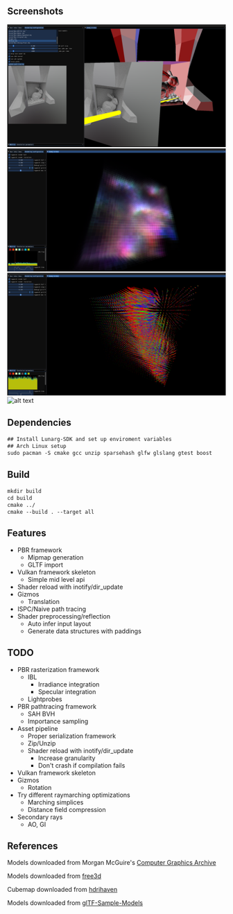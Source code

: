 ## Screenshots
![alt text](images/screenshot_1.png)
![alt text](images/screenshot_2.png)
![alt text](images/screenshot_3.png)
![alt text](images/record_1.gif)
## Dependencies
```console
## Install Lunarg-SDK and set up enviroment variables
## Arch Linux setup
sudo pacman -S cmake gcc unzip sparsehash glfw glslang gtest boost
```
## Build
```console
mkdir build
cd build
cmake ../
cmake --build . --target all
```
## Features
* PBR framework
  * Mipmap generation
  * GLTF import
* Vulkan framework skeleton
  * Simple mid level api
* Shader reload with inotify/dir_update
* Gizmos
  * Translation
* ISPC/Naive path tracing
* Shader preprocessing/reflection
  * Auto infer input layout
  * Generate data structures with paddings
## TODO
* PBR rasterization framework
  * IBL
	* Irradiance integration
	* Specular integration
  * Lightprobes
* PBR pathtracing framework
  * SAH BVH
  * Importance sampling
* Asset pipeline
  * Proper serialization framework
  * Zip/Unzip
  * Shader reload with inotify/dir_update
    * Increase granularity
    * Don't crash if compilation fails
* Vulkan framework skeleton
* Gizmos
  * Rotation
* Try different raymarching optimizations
  * Marching simplices
  * Distance field compression
* Secondary rays
  * AO, GI

## References
Models downloaded from Morgan McGuire's [Computer Graphics Archive](https://casual-effects.com/data)

Models downloaded from [free3d](https://free3d.com/3d-model/low-poly-male-26691.html)  

Cubemap downloaded from [hdrihaven](https://hdrihaven.com/hdri/?h=industrial_pipe_and_valve_01)

Models downloaded from [glTF-Sample-Models](https://github.com/KhronosGroup/glTF-Sample-Models)
